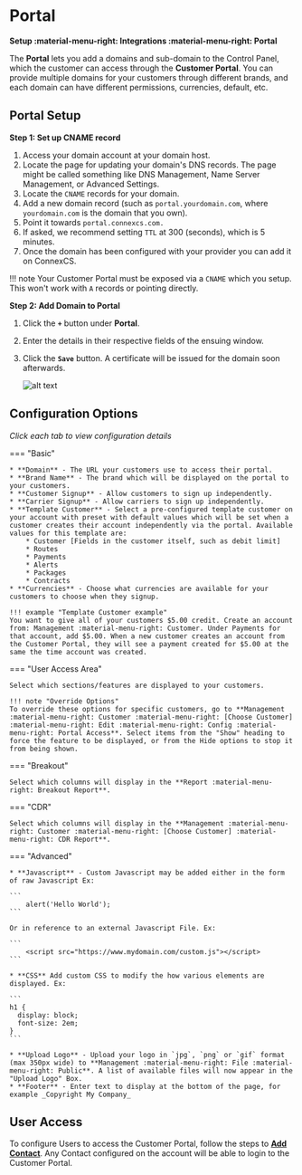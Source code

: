 # Portal
**Setup :material-menu-right: Integrations :material-menu-right: Portal**

The **Portal** lets you add a domains and sub-domain to the Control Panel, which the customer can access through the **Customer Portal**. You can provide multiple domains for your customers through different brands, and each domain can have different permissions, currencies, default, etc.

## Portal Setup

**Step 1: Set up CNAME record**

1. Access your domain account at your domain host.
2. Locate the page for updating your domain's DNS records. The page might be called something like DNS Management, Name Server Management, or Advanced Settings.
3. Locate the `CNAME` records for your domain.
4. Add a new domain record (such as `portal.yourdomain.com`, where `yourdomain.com` is the domain that you own).
5. Point it towards `portal.connexcs.com.`
6. If asked, we recommend setting `TTL` at 300 (seconds), which is 5 minutes.
7. Once the domain has been configured with your provider you can add it on ConnexCS.

!!! note
    Your Customer Portal must be exposed via a `CNAME` which you setup. This won't work with `A` records or pointing directly.
	
**Step 2: Add Domain to Portal**

1. Click the **`+`** button under **Portal**.
2. Enter the details in their respective fields of the ensuing window.
3. Click the **`Save`** button. A certificate will be issued for the domain soon afterwards.

    ![alt text][portal]

## Configuration Options
*Click each tab to view configuration details*

=== "Basic"

    * **Domain** - The URL your customers use to access their portal. 
    * **Brand Name** - The brand which will be displayed on the portal to your customers.
    * **Customer Signup** - Allow customers to sign up independently.
    * **Carrier Signup** - Allow carriers to sign up independently.
    * **Template Customer** - Select a pre-configured template customer on your account with preset with default values which will be set when a customer creates their account independently via the portal. Available values for this template are:
        * Customer [Fields in the customer itself, such as debit limit]
        * Routes
        * Payments
        * Alerts
        * Packages
        * Contracts
    * **Currencies** - Choose what currencies are available for your customers to choose when they signup.
    
    !!! example "Template Customer example"
	You want to give all of your customers $5.00 credit. Create an account from: Management :material-menu-right: Customer. Under Payments for that account, add $5.00. When a new customer creates an account from the Customer Portal, they will see a payment created for $5.00 at the same the time account was created.

=== "User Access Area"

    Select which sections/features are displayed to your customers.

    !!! note "Override Options"
    To override these options for specific customers, go to **Management :material-menu-right: Customer :material-menu-right: [Choose Customer] :material-menu-right: Edit :material-menu-right: Config :material-menu-right: Portal Access**. Select items from the "Show" heading to force the feature to be displayed, or from the Hide options to stop it from being shown.

=== "Breakout"

    Select which columns will display in the **Report :material-menu-right: Breakout Report**.

=== "CDR"

    Select which columns will display in the **Management :material-menu-right: Customer :material-menu-right: [Choose Customer] :material-menu-right: CDR Report**.

=== "Advanced"

    * **Javascript** - Custom Javascript may be added either in the form of raw Javascript Ex:

    ```
    	alert('Hello World');
    ```

    Or in reference to an external Javascript File. Ex:

    ```
    	<script src="https://www.mydomain.com/custom.js"></script>
    ```

    * **CSS** Add custom CSS to modify the how various elements are displayed. Ex:

    ```
    h1 {
      display: block;
      font-size: 2em;
    }
    ```

    * **Upload Logo** - Upload your logo in `jpg`, `png` or `gif` format (max 350px wide) to **Management :material-menu-right: File :material-menu-right: Public**. A list of available files will now appear in the "Upload Logo" Box.
    * **Footer** - Enter text to display at the bottom of the page, for example _Copyright My Company_
    
## User Access
To configure Users to access the Customer Portal, follow the steps to [**Add Contact**](https://docs.connexcs.com/customer/main/#contacts). Any Contact configured on the account will be able to login to the Customer Portal. 

[portal]: /setup/img/portal.png "Portal"

